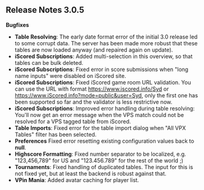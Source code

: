 ## Release Notes 3.0.5

**Bugfixes**

- **Table Resolving**: The early date format error of the initial 3.0 release led to some corrupt data. The server has been made more robust that these tables are now loaded anyway (and repaired again on update).
- **iScored Subscriptions**: Added multi-selection in this overview, so that tables can be bulk deleted.
- **iScored Subscriptions**: Fixed error in score submissions when "long name inputs" were disabled on iScored site.
- **iScored Subscriptions**: Fixed iScored game room URL validation. You can use the URL with format https://www.iscored.info/Syd or https://www.iScored.info?mode=public&user=Syd, only the first one has been supported so far and the validator is less restrictive now.
- **iScored Subscriptions**: Improved error handling during table resolving: You'll now get an error message when the VPS match could not be resolved for a VPS tagged table from iScored.
- **Table Imports**: Fixed error for the table import dialog when "All VPX Tables" filter has been selected.
- **Preferences** Fixed error resetting existing configuration values back to **null**.
- **Highscore Formatting**: Fixed number separator to be localized, e.g. "123,456,789" for US and "123.456.789" for the rest of the world ;)
- **Tournaments**: Fixed handling of duplicated tables. The input for this is not fixed yet, but at least the backend is robust against that.
- **VPin Mania**: Added avatar caching for player list.